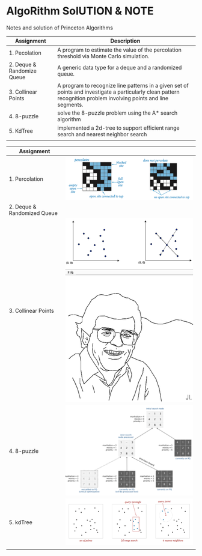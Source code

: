 # AlgoRithm SolUTION & NOTE
Notes and solution of Princeton Algorithms

| Assignment                 | Description                              |
| -------------------------- | ---------------------------------------- |
| 1. Pecolation              | A program to estimate the value of the percolation threshold via Monte Carlo simulation. |
| 2. Deque & Randomize Queue | A generic data type for a deque and a randomized queue. |
| 3. Collinear Points        | A program to recognize line patterns in a given set of points and investigate a particularly clean pattern recognition problem involving points and line segments. |
| 4. 8-puzzle                | solve the 8-puzzle problem using the A* search algorithm |
| 5. KdTree                  | implemented a 2d-tree to support efficient range search and nearest neighbor search |
|                            |                                          |

| Assignment                  |                                          |
| --------------------------- | ---------------------------------------- |
| 1. Percolation              | ![Screen Shot 2017-01-26 at 6.46.12 AM](./Screenshots/percolation.png) |
| 2. Deque & Randomized Queue |                                          |
| 3. Collinear Points         | ![3](./Screenshots/3.png)                |
| 4. 8-puzzle                 | ![Screen Shot 2017-01-26 at 6.52.28 AM](./Screenshots/8puzzle.png) |
| 5. kdTree                   | ![Screen Shot 2017-01-26 at 6.53.37 AM](./Screenshots/kdtree.png) |
|                             |                                          |

